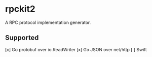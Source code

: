 # rpckit2

A RPC protocol implementation generator.

## Supported

[x] Go protobuf over io.ReadWriter
[x] Go JSON over net/http
[ ] Swift

